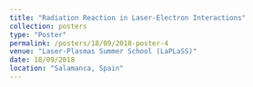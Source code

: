 ```yaml
---
title: "Radiation Reaction in Laser-Electron Interactions"
collection: posters
type: "Poster"
permalink: /posters/18/09/2018-poster-4
venue: "Laser-Plasmas Summer School (LaPLaSS)"
date: 18/09/2018
location: "Salamanca, Spain"
---
```

